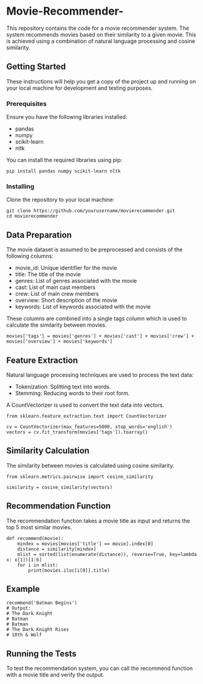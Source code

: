 # Movie-Recommender-
This repository contains the code for a movie recommender system. The system recommends movies based on their similarity to a given movie. This is achieved using a combination of natural language processing and cosine similarity.
## Getting Started
These instructions will help you get a copy of the project up and running on your local machine for development and testing purposes.
### Prerequisites
Ensure you have the following libraries installed:
* pandas
* numpy
* scikit-learn
* nltk

You can install the required libraries using pip:
```
pip install pandas numpy scikit-learn nltk
```
### Installing
Clone the repository to your local machine:
```
git clone https://github.com/yourusername/movierecommender.git
cd movierecommender
```
## Data Preparation
The movie dataset is assumed to be preprocessed and consists of the following columns:

* movie_id: Unique identifier for the movie
* title: The title of the movie
* genres: List of genres associated with the movie
* cast: List of main cast members
* crew: List of main crew members
* overview: Short description of the movie
* keywords: List of keywords associated with the movie

These columns are combined into a single tags column which is used to calculate the similarity between movies.
```
movies['tags'] = movies['genres'] + movies['cast'] + movies['crew'] + movies['overview'] + movies['keywords']
```
## Feature Extraction
Natural language processing techniques are used to process the text data:

* Tokenization: Splitting text into words.
* Stemming: Reducing words to their root form.

A CountVectorizer is used to convert the text data into vectors.
```
from sklearn.feature_extraction.text import CountVectorizer

cv = CountVectorizer(max_features=5000, stop_words='english')
vectors = cv.fit_transform(movies['tags']).toarray()
```
## Similarity Calculation
The similarity between movies is calculated using cosine similarity.
```
from sklearn.metrics.pairwise import cosine_similarity

similarity = cosine_similarity(vectors)
```
## Recommendation Function
The recommendation function takes a movie title as input and returns the top 5 most similar movies.
```
def recommend(movie):
    mindex = movies[movies['title'] == movie].index[0]
    distance = similarity[mindex]
    mlist = sorted(list(enumerate(distance)), reverse=True, key=lambda x: x[1])[1:6]
    for i in mlist:
        print(movies.iloc[i[0]].title)
```
## Example
```
recommend('Batman Begins')
# Output:
# The Dark Knight
# Batman
# Batman
# The Dark Knight Rises
# 10th & Wolf
```
## Running the Tests
To test the recommendation system, you can call the recommend function with a movie title and verify the output.
